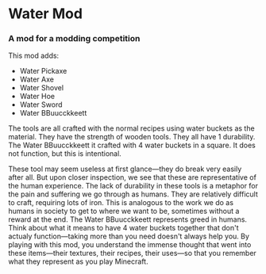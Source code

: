 # Water Mod

### A mod for a modding competition

This mod adds:
* Water Pickaxe
* Water Axe
* Water Shovel
* Water Hoe
* Water Sword
* Water BBuucckkeett

The tools are all crafted with the normal recipes using water buckets as the material. They have the strength of wooden tools. They all have 1 durability.
The Water BBuucckkeett it crafted with 4 water buckets in a square. It does not function, but this is intentional.

These tool may seem useless at first glance—they do break very easily after all. But upon closer inspection, we see that these are representative of the human experience.
The lack of durability in these tools is a metaphor for the pain and suffering we go through as humans. They are relatively difficult to craft, requiring lots of iron. This is analogous to the work we do as humans in society to get to where we want to be, sometimes without a reward at the end.
The Water BBuucckkeett represents greed in humans. Think about what it means to have 4 water buckets together that don't actualy function—taking more than you need doesn't always help you.
By playing with this mod, you understand the immense thought that went into these items—their textures, their recipes, their uses—so that you remember what they represent as you play Minecraft.
